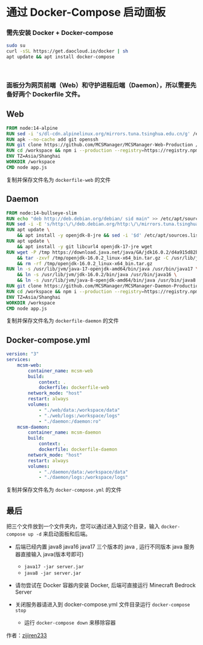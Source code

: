 # 通过 Docker-Compose 启动面板


### 需先安装 Docker + Docker-compose

```bash
sudo su
curl -sSL https://get.daocloud.io/docker | sh
apt update && apt install docker-compose
```


<br />


### 面板分为网页前端（Web）和守护进程后端（Daemon），所以需要先备好两个 Dockerfile 文件。


## Web 


```dockerfile
FROM node:14-alpine
RUN sed -i 's/dl-cdn.alpinelinux.org/mirrors.tuna.tsinghua.edu.cn/g' /etc/apk/repositories
RUN apk --no-cache add git openssh
RUN git clone https://github.com/MCSManager/MCSManager-Web-Production /workspace
RUN cd /workspace && npm i --production --registry=https://registry.npmmirror.com
ENV TZ=Asia/Shanghai
WORKDIR /workspace
CMD node app.js
```

复制并保存文件名为 `dockerfile-web` 的文件


## Daemon

```dockerfile
FROM node:14-bullseye-slim
RUN echo "deb http://deb.debian.org/debian/ sid main" >> /etc/apt/sources.list
RUN sed -i -E 's/http:\/\/deb.debian.org/http:\/\/mirrors.tuna.tsinghua.edu.cn/g' /etc/apt/sources.list
RUN apt update \
    && apt install -y openjdk-8-jre && sed -i '$d' /etc/apt/sources.list
RUN apt update \
    && apt install -y git libcurl4 openjdk-17-jre wget
RUN wget -P /tmp https://download.java.net/java/GA/jdk16.0.2/d4a915d82b4c4fbb9bde534da945d746/7/GPL/openjdk-16.0.2_linux-x64_bin.tar.gz \
    && tar -zxvf /tmp/openjdk-16.0.2_linux-x64_bin.tar.gz -C /usr/lib/jvm/ \
    && rm -rf /tmp/openjdk-16.0.2_linux-x64_bin.tar.gz
RUN ln -s /usr/lib/jvm/java-17-openjdk-amd64/bin/java /usr/bin/java17 \
    && ln -s /usr/lib/jvm/jdk-16.0.2/bin/java /usr/bin/java16 \
    && ln -s /usr/lib/jvm/java-8-openjdk-amd64/bin/java /usr/bin/java8
RUN git clone https://github.com/MCSManager/MCSManager-Daemon-Production /workspace
RUN cd /workspace && npm i --production --registry=https://registry.npmmirror.com
ENV TZ=Asia/Shanghai
WORKDIR /workspace
CMD node app.js
```

复制并保存文件名为 `dockerfile-daemon` 的文件


## Docker-compose.yml

```yml
version: "3"
services:
    mcsm-web:
        container_name: mcsm-web
        build:
            context: .
            dockerfile: dockerfile-web
        network_mode: "host"
        restart: always
        volumes:
            - "./web/data:/workspace/data"
            - "./web/logs:/workspace/logs"
            - "./daemon:/daemon:ro"
    mcsm-daemon:
        container_name: mcsm-daemon
        build:
            context: .
            dockerfile: dockerfile-daemon
        network_mode: "host"
        restart: always
        volumes:
            - "./daemon/data:/workspace/data"
            - "./daemon/logs:/workspace/logs"

```

复制并保存文件名为 `docker-compose.yml` 的文件

## 最后

把三个文件放到一个文件夹内，您可以通过进入到这个目录，输入 `docker-compose up -d` 来启动面板和后端。

- 后端已经内置 java8 java16 java17 三个版本的 java , 运行不同版本 java 服务器直接输入 java(版本号即可)

    - `java17 -jar server.jar`
    - `java8 -jar server.jar`

- 请勿尝试在 Docker 容器内安装 Docker, 后端可直接运行 Minecraft Bedrock Server

- 关闭服务器请进入到 docker-compose.yml 文件目录运行 `docker-compose stop`

    - 运行 `docker-compose down` 来移除容器

作者：[zijiren233](https://github.com/zijiren233/docker-mcsm)